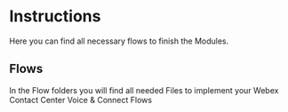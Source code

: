 # Instructions

Here you can find all necessary flows to finish the Modules.

## Flows
In the Flow folders you will find all needed Files to implement your Webex Contact Center Voice & Connect Flows
